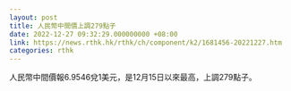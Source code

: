 ```yaml
---
layout: post
title: 人民幣中間價上調279點子
date: 2022-12-27 09:32:29.000000000 +08:00
link: https://news.rthk.hk/rthk/ch/component/k2/1681456-20221227.htm
categories: rthk
---
```


人民幣中間價報6.9546兌1美元，是12月15日以來最高，上調279點子。
